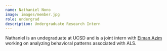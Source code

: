 ```yaml
---
name: Nathaniel Nono
image: images/member.jpg
role: undergrad
description: Undergraduate Research Intern
---
```


Nathaniel is an undegraduate at UCSD and is a joint intern with [Eiman Azim](https://azim.salk.edu/) working on analyzing behavioral patterns associated with ALS.